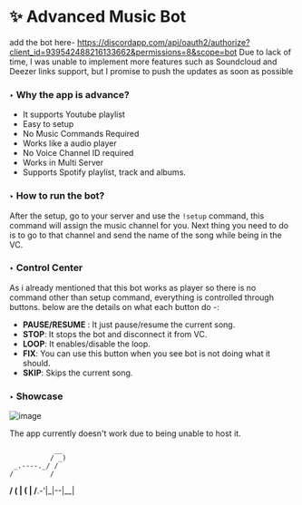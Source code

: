 # ✨ Advanced Music Bot
add the bot here- https://discordapp.com/api/oauth2/authorize?client_id=939542488216133662&permissions=8&scope=bot
Due to lack of time, I was unable to implement more features such as Soundcloud and Deezer links support, but I promise to push the updates as soon as possible

### ‣ Why the app is advance?
- It supports Youtube playlist 
- Easy to setup
- No Music Commands Required
- Works like a audio player
- No Voice Channel ID required
- Works in Multi Server
- Supports Spotify playlist, track and albums.

### ‣ How to run the bot?
After the setup, go to your server and use the `!setup` command, this command will assign the music channel for you.
Next thing you need to do is to go to that channel and send the name of the song while being in the VC.

### ‣ Control Center
As i already mentioned that this bot works as player so there is no command other than setup command, everything is controlled through buttons. below are the details on what each button do -:
- **PAUSE/RESUME** : It just pause/resume the current song.
- **STOP**: It stops the bot and disconnect it from VC.
- **LOOP**: It enables/disable the loop.
- **FIX**: You can use this button when you see bot is not doing what it should.
- **SKIP**: Skips the current song.


### ‣ Showcase
![image](https://github.com/rivkxx/coke/assets/81345344/1e2982ac-3da1-44a4-a538-459ae83d9737)

The app currently doesn't work due to being unable to host it.


               __
              / _)
     _.----._/ /
    /         /
 __/ (  |  (  |
/__.-'|_|--|__|

